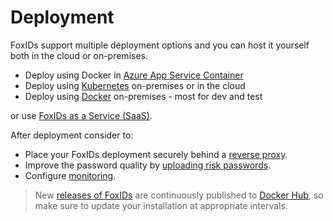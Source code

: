 ﻿# Deployment

FoxIDs support multiple deployment options and you can host it yourself both in the cloud or on-premises.

- Deploy using Docker in [Azure App Service Container](deployment-azure.md) 
- Deploy using [Kubernetes](deployment-k8s.md) on-premises or in the cloud
- Deploy using [Docker](deployment-docker.md) on-premises - most for dev and test

or use [FoxIDs as a Service (SaaS)](https://www.foxids.com/action/createtenant).

After deployment consider to:

- Place your FoxIDs deployment securely behind a [reverse proxy](reverse-proxy.md).
- Improve the password quality by [uploading risk passwords](risk-passwords.md). 
- Configure [monitoring](monitoring.md).

> New [releases of FoxIDs](https://github.com/ITfoxtec/FoxIDs/releases) are continuously published to [Docker Hub](https://hub.docker.com/u/foxids), so make sure to update your installation at appropriate intervals.
